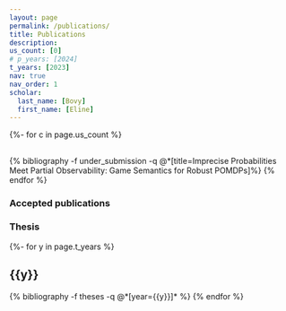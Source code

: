 ```yaml
---
layout: page
permalink: /publications/
title: Publications
description: 
us_count: [0]
# p_years: [2024]
t_years: [2023]
nav: true
nav_order: 1
scholar:
  last_name: [Bovy]
  first_name: [Eline]
---
```


<!-- ### Under submission -->
<!-- _pages/publications.md -->
<div class="publications">

{%- for c in page.us_count %}
  <h2 class="under_submission"></h2>
  {% bibliography -f under_submission -q @*[title=Imprecise Probabilities Meet Partial Observability: Game Semantics for Robust POMDPs]%}
{% endfor %}
</div>

### Accepted publications
<!-- {%- for y in page.p_years %}
  <h2 class="year">{{y}}</h2>
  {% bibliography -f papers -q @*[year={{y}}]* %}
{% endfor %} -->

### Thesis
<div class="publications">
{%- for y in page.t_years %}
  <h2 class="year">{{y}}</h2>
  {% bibliography -f theses -q @*[year={{y}}]* %}
{% endfor %}
</div>
